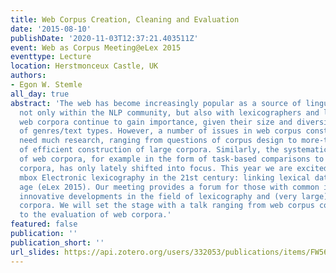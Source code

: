 ```yaml
---
title: Web Corpus Creation, Cleaning and Evaluation
date: '2015-08-10'
publishDate: '2020-11-03T12:37:21.403511Z'
event: Web as Corpus Meeting@eLex 2015
eventtype: Lecture
location: Herstmonceux Castle, UK
authors:
- Egon W. Stemle
all_day: true
abstract: 'The web has become increasingly popular as a source of linguistic data,
  not only within the NLP community, but also with lexicographers and linguists. Accordingly,
  web corpora continue to gain importance, given their size and diversity in terms
  of genres/text types. However, a number of issues in web corpus construction still
  need much research, ranging from questions of corpus design to more-technical aspects
  of efficient construction of large corpora. Similarly, the systematic evaluation
  of web corpora, for example in the form of task-based comparisons to traditional
  corpora, has only lately shifted into focus. This year we are excited to meet at
  mbox Electronic lexicography in the 21st century: linking lexical data in the digital
  age (eLex 2015). Our meeting provides a forum for those with common interest in
  innovative developments in the field of lexicography and (very large) web-based
  corpora. We will set the stage with a talk ranging from web corpus construction
  to the evaluation of web corpora.'
featured: false
publication: ''
publication_short: ''
url_slides: https://api.zotero.org/users/332053/publications/items/FW56NJIA/file/view
---
```


